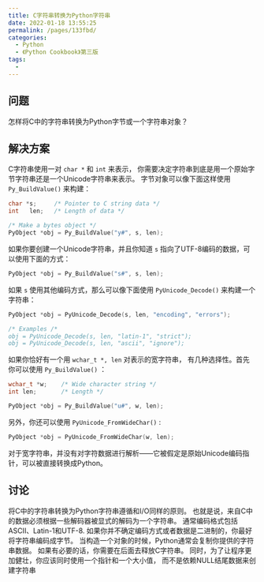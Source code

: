 ```yaml
---
title: C字符串转换为Python字符串
date: 2022-01-18 13:55:25
permalink: /pages/133fbd/
categories:
  - Python
  - 《Python Cookbook》第三版
tags:
  - 
---
```


## 问题

怎样将C中的字符串转换为Python字节或一个字符串对象？

## 解决方案

C字符串使用一对 `char *` 和 `int` 来表示， 你需要决定字符串到底是用一个原始字节字符串还是一个Unicode字符串来表示。 字节对象可以像下面这样使用 `Py_BuildValue()` 来构建：

```c
char *s;     /* Pointer to C string data */
int   len;   /* Length of data */

/* Make a bytes object */
PyObject *obj = Py_BuildValue("y#", s, len);
```

如果你要创建一个Unicode字符串，并且你知道 `s` 指向了UTF-8编码的数据，可以使用下面的方式：

```c
PyObject *obj = Py_BuildValue("s#", s, len);
```

如果 `s` 使用其他编码方式，那么可以像下面使用 `PyUnicode_Decode()` 来构建一个字符串：

```c
PyObject *obj = PyUnicode_Decode(s, len, "encoding", "errors");

/* Examples /*
obj = PyUnicode_Decode(s, len, "latin-1", "strict");
obj = PyUnicode_Decode(s, len, "ascii", "ignore");
```

如果你恰好有一个用 `wchar_t *, len` 对表示的宽字符串， 有几种选择性。首先你可以使用 `Py_BuildValue()` ：

```c
wchar_t *w;    /* Wide character string */
int len;       /* Length */

PyObject *obj = Py_BuildValue("u#", w, len);
```

另外，你还可以使用 `PyUnicode_FromWideChar()` :

```c
PyObject *obj = PyUnicode_FromWideChar(w, len);
```

对于宽字符串，并没有对字符数据进行解析——它被假定是原始Unicode编码指针，可以被直接转换成Python。

## 讨论

将C中的字符串转换为Python字符串遵循和I/O同样的原则。 也就是说，来自C中的数据必须根据一些解码器被显式的解码为一个字符串。 通常编码格式包括ASCII、Latin-1和UTF-8. 如果你并不确定编码方式或者数据是二进制的，你最好将字符串编码成字节。 当构造一个对象的时候，Python通常会复制你提供的字符串数据。 如果有必要的话，你需要在后面去释放C字符串。 同时，为了让程序更加健壮，你应该同时使用一个指针和一个大小值， 而不是依赖NULL结尾数据来创建字符串